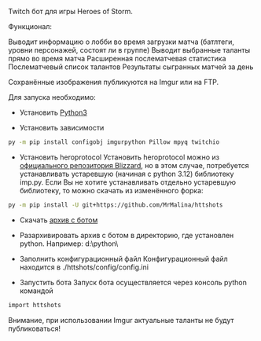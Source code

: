 ﻿Twitch бот для игры Heroes of Storm.

Функционал:

Выводит информацию о лобби во время загрузки матча (батлтеги, уровни персонажей, состоят ли в группе)
Выводит выбранные таланты прямо во время матча
Расширенная послематчевая статистика
Послематчевый список талантов
Результаты сыгранных матчей за день

Сохранённые изображения публикуются на Imgur или на FTP.

Для запуска необходимо:
* Установить [Python3](https://www.python.org/downloads/)

* Установить зависимости
```bash
py -m pip install configobj imgurpython Pillow mpyq twitchio
```

* Установить heroprotocol
Установить heroprotocol можно из [официального репозитория Blizzard](https://github.com/Blizzard/heroprotocol), но в этом случае, потребуется устанавливать устаревшую (начиная с python 3.12) библиотеку imp.py.
Если Вы не хотите устанавливать отдельно устаревшую библиотеку, то можно скачать из изменённого форка:
```bash
py -m pip install -U git+https://github.com/MrMalina/httshots
```

* Скачать [архив с ботом](https://github.com/MrMalina/httshots/archive/refs/heads/master.zip)

* Разархивировать архив с ботом в директорию, где установлен python. Например: d:\python\

* Заполнить конфигурационный файл
Конфигурационный файл находится в ./httshots/config/config.ini

* Запустить бота
Запуск бота осуществляется через консоль python командой
```bash
import httshots
```

Внимание, при использовании Imgur актуальные таланты не будут публиковаться!